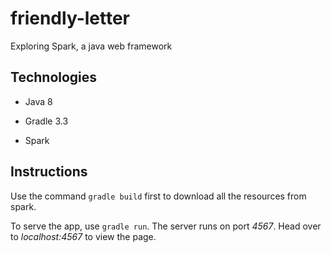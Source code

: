 # friendly-letter

Exploring Spark, a java web framework

## Technologies

- Java 8

- Gradle 3.3

- Spark

## Instructions

Use the command `gradle build` first to download all the resources from spark.

To serve the app, use `gradle run`. The server runs on port *4567*. Head over to *localhost:4567* to view the page.
